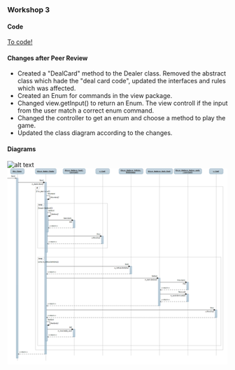 ### Workshop 3

#### Code
[To code!](https://github.com/tn222gf/1DV607/tree/master/ws3/java/src/BlackJack)

#### Changes after Peer Review
  * Created a "DealCard" method to the Dealer class. Removed the abstract class which hade the "deal card code", updated the interfaces and rules which was affected.
  * Created an Enum for commands in the view package.
  * Changed view.getInput() to return an Enum. The view controll if the input from the user match a correct enum command.
  * Changed the controller to get an enum and choose a method to play the game.
  * Updated the class diagram according to the changes.

#### Diagrams
![alt text](https://github.com/tn222gf/1DV607/blob/master/ws3/BlackJack_class_Diagram.png "ws3 Updated class diagram")
![alt text](https://github.com/tn222gf/1DV607/blob/master/ws3/BlackJack_Stand_sequencediagram.png "ws3 sequence diagram")